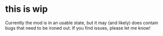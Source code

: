 # this is wip

Currently the mod is in an usable state, but it may (and likely) does contain bugs that need to be ironed out. If you find issues, please let me know!